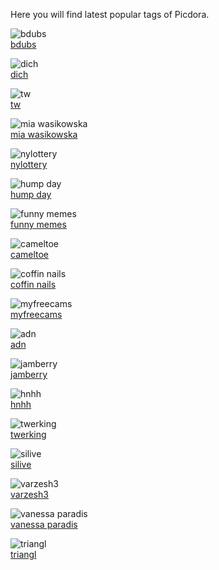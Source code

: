Here you will find latest popular tags of Picdora.

<img src="https://scontent.cdninstagram.com/t51.2885-15/s640x640/sh0.08/e35/12501675_239121376439872_1662416520_n.jpg?ig_cache_key=MTIxNjg5MDcxOTE2MTI4MjI0Mw%3D%3D.2" alt="bdubs"><br />
<a href="https://www.picdora.com/tag/bdubs">bdubs</a>

<img src="https://scontent.cdninstagram.com/t51.2885-15/e15/10009902_583525565076262_1365271887_n.jpg?ig_cache_key=NjkyNjIyNTA4ODEyNTcxMDg2.2" alt="dich"><br />
<a href="https://www.picdora.com/tag/dich">dich</a>

<img src="https://scontent.cdninstagram.com/t51.2885-15/s640x640/sh0.08/e35/12965672_1721371838141733_361590266_n.jpg?ig_cache_key=MTIyOTQ3NDg2OTUzNzUyNjMxMg%3D%3D.2.l" alt="tw"><br />
<a href="https://www.picdora.com/tag/tw">tw</a>

<img src="https://scontent.cdninstagram.com/t51.2885-15/s640x640/sh0.08/e35/13130017_1048295025251528_1382054079_n.jpg?ig_cache_key=MTI0NzI3OTExMTM2MzE5MDQwMg%3D%3D.2" alt="mia wasikowska"><br />
<a href="https://www.picdora.com/tag/mia%20wasikowska">mia wasikowska</a>

<img src="https://scontent.cdninstagram.com/t51.2885-15/s640x640/sh0.08/e35/10684058_400867943444217_1276243260_n.jpg?ig_cache_key=MTAzOTQxMDM3Nzc5NDIxNDg5Mw%3D%3D.2" alt="nylottery"><br />
<a href="https://www.picdora.com/tag/nylottery">nylottery</a>

<img src="https://scontent.cdninstagram.com/t51.2885-15/s640x640/sh0.08/e35/12383695_1099184270149508_1751956600_n.jpg?ig_cache_key=MTIyMjYwMjg5MzgzMjEwNTA5OA%3D%3D.2" alt="hump day"><br />
<a href="https://www.picdora.com/tag/hump%20day">hump day</a>

<img src="https://scontent.cdninstagram.com/t51.2885-15/e15/11078620_977354438942058_76789118_n.jpg?ig_cache_key=OTYxNjk5Nzk4NjgyNTE1MTMw.2" alt="funny memes"><br />
<a href="https://www.picdora.com/tag/funny%20memes">funny memes</a>

<img src="https://scontent.cdninstagram.com/t51.2885-15/s640x640/sh0.08/e35/12568252_547503115425433_1874796142_n.jpg?ig_cache_key=MTE3NDI3MjAxMTUzNTQ4MTI4Mg%3D%3D.2" alt="cameltoe"><br />
<a href="https://www.picdora.com/tag/cameltoe">cameltoe</a>

<img src="https://scontent.cdninstagram.com/t51.2885-15/e15/10299869_702042849853357_71846685_n.jpg?ig_cache_key=NzIxMzIxMzA1NzAwMjkyMDgz.2" alt="coffin nails"><br />
<a href="https://www.picdora.com/tag/coffin%20nails">coffin nails</a>

<img src="https://scontent.cdninstagram.com/t51.2885-15/e15/10254054_1505990159669572_944270335_n.jpg?ig_cache_key=ODY3NTE0MTI3MDM2MDI1MDU4.2" alt="myfreecams"><br />
<a href="https://www.picdora.com/tag/myfreecams">myfreecams</a>

<img src="https://scontent.cdninstagram.com/t51.2885-15/e15/1515765_1595265120688520_703860142_n.jpg?ig_cache_key=OTEwNzM4MzE0MDA2NjIxOTA4.2" alt="adn"><br />
<a href="https://www.picdora.com/tag/adn">adn</a>

<img src="https://scontent.cdninstagram.com/t51.2885-15/s640x640/sh0.08/e35/1171180_1167062346659253_1834046005_n.jpg?ig_cache_key=MTIxMTQ3MjcxNzUwNzA3NzM2Mw%3D%3D.2" alt="jamberry"><br />
<a href="https://www.picdora.com/tag/jamberry">jamberry</a>

<img src="https://scontent.cdninstagram.com/t51.2885-15/s640x640/sh0.08/e35/13181471_736342373134820_362825449_n.jpg?ig_cache_key=MTI1MTE1Njc5MTk2OTUyNDA0Nw%3D%3D.2" alt="hnhh"><br />
<a href="https://www.picdora.com/tag/hnhh">hnhh</a>

<img src="https://scontent.cdninstagram.com/t51.2885-15/e15/11268995_1441652402819563_739417057_n.jpg?ig_cache_key=NTIwNTUxMjYxMzkyMjgzMDY3.2" alt="twerking"><br />
<a href="https://www.picdora.com/tag/twerking">twerking</a>

<img src="https://scontent.cdninstagram.com/t51.2885-15/e15/11240665_642160439248880_1807049473_n.jpg?ig_cache_key=MzY1MjI1NjMxNzcxNzcwOTkx.2" alt="silive"><br />
<a href="https://www.picdora.com/tag/silive">silive</a>

<img src="https://scontent.cdninstagram.com/t51.2885-15/e35/12558670_1652018861725243_1537986115_n.jpg?ig_cache_key=MTE3OTkzMjM2ODA2OTY0MDYwMg%3D%3D.2" alt="varzesh3"><br />
<a href="https://www.picdora.com/tag/varzesh3">varzesh3</a>

<img src="https://scontent.cdninstagram.com/t51.2885-15/e15/1515622_490423024412359_926603983_n.jpg?ig_cache_key=NjE2Njc4Mzg1NzMyNTk4MjYx.2" alt="vanessa paradis"><br />
<a href="">vanessa paradis</a>

<img src="https://scontent.cdninstagram.com/t51.2885-15/e15/10499116_770967806286635_271649555_n.jpg?ig_cache_key=NzU0MzQ2OTQ2NTE3MTU4NjU1.2" alt="triangl"><br />
<a href="https://www.picdora.com/tag/triangl">triangl</a>

<img src="" alt="">
<a href=""></a>

<img src="" alt="">
<a href=""></a>


